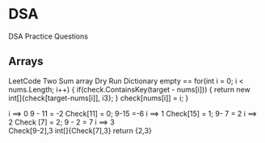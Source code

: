 # DSA
DSA Practice Questions
## Arrays
LeetCode Two Sum array Dry Run 
	  Dictionary empty == 
	 for(int i = 0; i < nums.Length; i++)
        {
            if(check.ContainsKey(target - nums[i]))
            {
                return new int[]{check[target-nums[i]], i3};
            }
            check[nums[i]] = i;
        }
		
i ==> 0 9 - 11 = -2
	Check[11] = 0;
	9-15 =-6
i ==> 1 	Check[15] = 1;
	9- 7 = 2
i ==> 2 	Check [7] = 2;
	 9 - 2 = 7
i ==> 3	  
	Check[9-2],3
	int[]{Check[7],3}
		 return {2,3}
